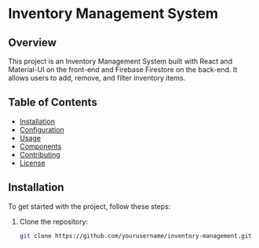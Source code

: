 # Inventory Management System

## Overview
This project is an Inventory Management System built with React and Material-UI on the front-end and Firebase Firestore on the back-end. It allows users to add, remove, and filter inventory items.

## Table of Contents
- [Installation](#installation)
- [Configuration](#configuration)
- [Usage](#usage)
- [Components](#components)
- [Contributing](#contributing)
- [License](#license)

## Installation
To get started with the project, follow these steps:

1. Clone the repository:
   ```sh
   git clone https://github.com/yourusername/inventory-management.git
